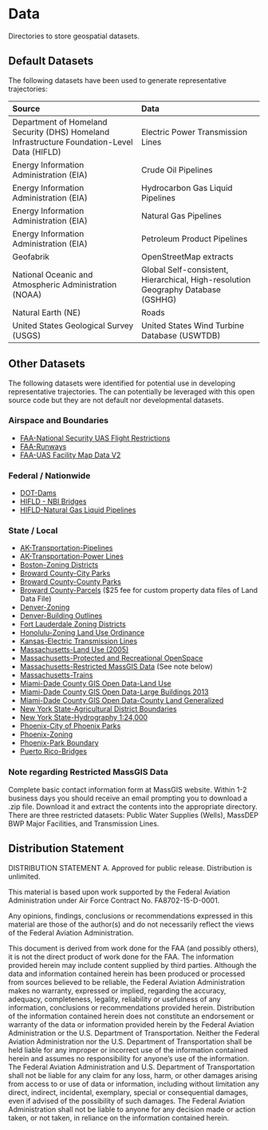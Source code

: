 # Data

Directories to store geospatial datasets.

## Default Datasets

The following datasets have been used to generate representative trajectories:

| Source  | Data |
| :------------- | :-- |
Department of Homeland Security (DHS) Homeland Infrastructure Foundation-Level Data (HIFLD) | Electric Power Transmission Lines
Energy Information Administration (EIA) | Crude Oil Pipelines
Energy Information Administration (EIA) | Hydrocarbon Gas Liquid Pipelines
Energy Information Administration (EIA) | Natural Gas Pipelines
Energy Information Administration (EIA) | Petroleum Product Pipelines
Geofabrik | OpenStreetMap extracts
National Oceanic and Atmospheric Administration (NOAA) | Global Self-consistent, Hierarchical, High-resolution Geography Database (GSHHG)
Natural Earth (NE) | Roads
United States Geological Survey (USGS) | United States Wind Turbine Database (USWTDB)

## Other Datasets

The following datasets were identified for potential use in developing representative trajectories. The can potentially be leveraged with this open source code but they are not default nor developmental datasets.

### Airspace and Boundaries

* [FAA-National Security UAS Flight Restrictions](https://uas-faa.opendata.arcgis.com/datasets/0270b9d8a5d34217856cc03aaf833309_0)
* [FAA-Runways](http://ais-faa.opendata.arcgis.com/datasets/4d8fa46181aa470d809776c57a8ab1f6_0)
* [FAA-UAS Facility Map Data V2](https://uas-faa.opendata.arcgis.com/datasets/9fed384137ba47189c37c3249694041e_0)

### Federal / Nationwide

* [DOT-Dams](https://osav-usdot.opendata.arcgis.com/datasets/3e63fd98063f4a7fa1713bb62b0abe01_0?geometry=-32.871%2C3.287%2C-118.301%2C72.956)
* [HIFLD - NBI Bridges](https://hifld-geoplatform.opendata.arcgis.com/datasets/e02b036ccddf4a1a8f83b329940b41be_0?geometry=-68.82%2C17.802%2C-64.472%2C18.715)  
* [HIFLD-Natural Gas Liquid Pipelines](https://hifld-geoplatform.opendata.arcgis.com/datasets/natural-gas-liquid-pipelines)

### State / Local

* [AK-Transportation-Pipelines](http://www.asgdc.state.ak.us/#178)
* [AK-Transportation-Power Lines](http://www.asgdc.state.ak.us/#106)
* [Boston-Zoning Districts](https://data.boston.gov/dataset/zoning-districts)
* [Broward County-City Parks](http://gis.broward.org/GISData/Zipfiles/parkscity.zip)
* [Broward County-County Parks](http://gis.broward.org/GISData/Zipfiles/parkscounty.zip)
* [Broward County-Parcels](https://bcpasecure.net/InfoBroward/ProductMenu.asp) ($25 fee for custom property data files of Land Data File)
* [Denver-Zoning](https://www.denvergov.org/opendata/dataset/city-and-county-of-denver-zoning)
* [Denver-Building Outlines](https://www.denvergov.org/opendata/dataset/city-and-county-of-denver-building-outlines-2014)
* [Fort Lauderdale Zoning Districts](https://data-fortlauderdale.opendata.arcgis.com/datasets/zoning-districts?geometry=-82.019%2C25.929%2C-78.527%2C26.361)
* [Honolulu-Zoning Land Use Ordinance](http://honolulu-cchnl.opendata.arcgis.com/datasets/8068469b47834d3ca4bc299d4079f35f_0)
* [Kansas-Electric Transmission Lines](http://data.kansasgis.org/catalog/utilities_and_energy_resources/shp/elect_lines/KCC_ELTrans_170411.zip)
* [Massachusetts-Land Use (2005)](http://www.mass.gov/anf/research-and-tech/it-serv-and-support/application-serv/office-of-geographic-information-massgis/datalayers/lus2005.html)
* [Massachusetts-Protected and Recreational OpenSpace](http://www.mass.gov/anf/research-and-tech/it-serv-and-support/application-serv/office-of-geographic-information-massgis/datalayers/osp.html)
* [Massachusetts-Restricted MassGIS Data](http://www.mass.gov/anf/research-and-tech/it-serv-and-support/application-serv/office-of-geographic-information-massgis/order-restricted-data.htmls) (See note below)
* [Massachusetts-Trains](http://www.mass.gov/anf/research-and-tech/it-serv-and-support/application-serv/office-of-geographic-information-massgis/datalayers/trains.html)
* [Miami-Dade County GIS Open Data-Land Use](https://gis-mdc.opendata.arcgis.com/datasets/c33c1018d7b54b3ebf126da2d0e58e65_0)
* [Miami-Dade County GIS Open Data-Large Buildings 2013](https://gis-mdc.opendata.arcgis.com/datasets/1e87b925717747c7b59979caa7779039_1)
* [Miami-Dade County GIS Open Data-County Land Generalized](https://gis-mdc.opendata.arcgis.com/datasets/1172213a3e1243e0b2a8a513b05855d6_3)
* [New York State-Agricultural District Boundaries](http://gis.ny.gov/gisdata/inventories/details.cfm?DSID=400)
* [New York State-Hydrography 1:24,000](http://gis.ny.gov/gisdata/inventories/details.cfm?DSID=928)
* [Phoenix-City of Phoenix Parks](https://www.phoenix.gov/OpenDataFiles/Parks.txt)
* [Phoenix-Zoning](http://maps-phoenix.opendata.arcgis.com/datasets/d438c29d14ef407593279041e42fc015_0)
* [Phoenix-Park Boundary](http://maps-phoenix.opendata.arcgis.com/datasets/ec37c79e2c20440aa7eeaa5678ec309f_0)
* [Puerto Rico-Bridges](https://www.arcgis.com/home/item.html?id=bfd52bff528c4017be51fce9d3298464)

### Note regarding Restricted MassGIS Data

Complete basic contact information form at MassGIS website. Within 1-2 business days you should receive an email prompting you to download a .zip file. Download it and extract the contents into the appropriate directory. There are three restricted datasets: Public Water Supplies (Wells), MassDEP BWP Major Facilities, and Transmission Lines.  

## Distribution Statement

DISTRIBUTION STATEMENT A. Approved for public release. Distribution is unlimited.

This material is based upon work supported by the Federal Aviation Administration under Air Force Contract No. FA8702-15-D-0001.

Any opinions, findings, conclusions or recommendations expressed in this material are those of the author(s) and do not necessarily reflect the views of the Federal Aviation Administration.

This document is derived from work done for the FAA (and possibly others), it is not the direct product of work done for the FAA. The information provided herein may include content supplied by third parties.  Although the data and information contained herein has been produced or processed from sources believed to be reliable, the Federal Aviation Administration makes no warranty, expressed or implied, regarding the accuracy, adequacy, completeness, legality, reliability or usefulness of any information, conclusions or recommendations provided herein. Distribution of the information contained herein does not constitute an endorsement or warranty of the data or information provided herein by the Federal Aviation Administration or the U.S. Department of Transportation.  Neither the Federal Aviation Administration nor the U.S. Department of Transportation shall be held liable for any improper or incorrect use of the information contained herein and assumes no responsibility for anyone’s use of the information. The Federal Aviation Administration and U.S. Department of Transportation shall not be liable for any claim for any loss, harm, or other damages arising from access to or use of data or information, including without limitation any direct, indirect, incidental, exemplary, special or consequential damages, even if advised of the possibility of such damages. The Federal Aviation Administration shall not be liable to anyone for any decision made or action taken, or not taken, in reliance on the information contained herein.

